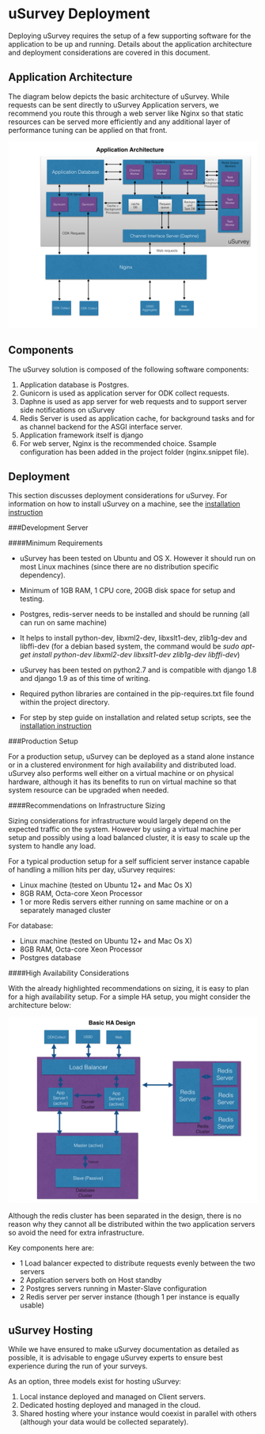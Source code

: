 uSurvey Deployment
==================

Deploying uSurvey requires the setup of a few supporting software for the application to be up and running. Details about the application architecture and deployment considerations are covered in this document.

Application Architecture
------------------------

The diagram below depicts the basic architecture of uSurvey. While requests can be sent directly to uSurvey Application servers, we recommend you route this through a web server like Nginx so that static resources can be served more efficiently and any additional layer of performance tuning can be applied on that front.
 
![uSurvey Architecture](./uSurvey-Software-Architecture.jpg)

Components
----------
The uSurvey solution is composed of the following software components:

1. Application database is Postgres.
2. Gunicorn is used as application server for ODK collect requests.
3. Daphne is used as app server for web requests and to support server side notifications on uSurvey
4. Redis Server is used as application cache, for background tasks and for as channel backend for the ASGI interface server.
5. Application framework itself is django 
6. For web server, Nginx is the recommended choice. Ssample configuration has been added in the project folder (nginx.snippet file).

Deployment
----------

This section discusses deployment considerations for uSurvey. For information on how to install uSurvey on a machine, see the [installation instruction](./installation.md "Installation Instruction")

###Development Server

####Minimum Requirements


* uSurvey has been tested on Ubuntu and OS X. However it should run on most Linux machines (since there are no distribution specific dependency).

* Minimum of 1GB RAM, 1 CPU core, 20GB disk space for setup and testing.

* Postgres, redis-server needs to be installed and should be running (all can run on same machine)

* It helps to install python-dev, libxml2-dev, libxslt1-dev, zlib1g-dev and libffi-dev (for a debian based system, the command would be *sudo apt-get install python-dev libxml2-dev libxslt1-dev zlib1g-dev libffi-dev*)

* uSurvey has been tested on python2.7 and is compatible with django 1.8 and django 1.9 as of this time of writing. 

* Required python libraries are contained in the pip-requires.txt file found within the project directory.

* For step by step guide on installation and related setup scripts, see the [installation instruction](./installation.md "Installation Instruction")


###Production Setup

For a production setup, uSurvey can be deployed as a stand alone instance or in a clustered environment for high availability and distributed load. uSurvey also performs well either on a virtual machine or on physical hardware, although it has its benefits to run on virtual machine so that system resource can be upgraded when needed.
  
####Recommendations on Infrastructure Sizing
  
Sizing considerations for infrastructure would largely depend on the expected traffic on the system. However by using a virtual machine per setup and possibly using a load balanced cluster, it is easy to scale up the system to handle any load.
 
For a typical production setup for a self sufficient server instance capable of handling a million hits per day, uSurvey requires:
 
* Linux machine (tested on Ubuntu 12+ and Mac Os X)
* 8GB RAM, Octa-core Xeon Processor
* 1 or more Redis servers either running on same machine or on a separately managed cluster

For database:

* Linux machine (tested on Ubuntu 12+ and Mac Os X)
* 8GB RAM, Octa-core Xeon Processor
* Postgres database


####High Availability Considerations

With the already highlighted recommendations on sizing, it is easy to plan for a high availability setup. For a simple HA setup, you might consider the architecture below:


![Deployment Architecture](./uSurvey-Deployment-Architecture.jpg)

Although the redis cluster has been separated in the design, there is no reason why they cannot all be distributed within the two application servers so avoid the need for extra infrastructure.  

Key components here are:

* 1 Load balancer expected to distribute requests evenly between the two servers 
* 2 Application servers both on Host standby
* 2 Postgres servers running in Master-Slave configuration
* 2 Redis server per server instance (though 1 per instance is equally usable)

  
  
uSurvey Hosting
---------------

While we have ensured to make uSurvey documentation as detailed as possible, it is advisable to engage uSurvey experts to ensure best experience during the run of your surveys.
  
As an option, three models exist for hosting uSurvey:
  
1. Local instance deployed and managed on Client servers.
2. Dedicated hosting deployed and managed in the cloud.
3. Shared hosting where your instance would coexist in parallel with others (although your data would be collected separately).
   
